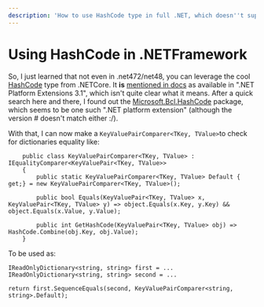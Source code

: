 ```yaml
---
description: 'How to use HashCode type in full .NET, which doesn''t support it'
---
```


# Using HashCode in .NETFramework

So, I just learned that not even in .net472/net48, you can leverage the cool [HashCode](https://github.com/dotnet/coreclr/blob/master/src/System.Private.CoreLib/shared/System/HashCode.cs) type from .NETCore. It **is** [mentioned in docs](https://docs.microsoft.com/en-us/dotnet/api/system.hashcode?view=dotnet-plat-ext-3.1) as available in ".NET Platform Extensions 3.1", which isn't quite clear what it means. After a quick search here and there, I found out the [Microsoft.Bcl.HashCode](https://www.nuget.org/packages/Microsoft.Bcl.HashCode/) package, which seems to be one such ".NET platform extension" \(although the version \# doesn't match either :/\).

With that, I can now make a `KeyValuePairComparer<TKey, TValue>`to check for dictionaries equality like:

```text
	public class KeyValuePairComparer<TKey, TValue> : IEqualityComparer<KeyValuePair<TKey, TValue>>
	{
		public static KeyValuePairComparer<TKey, TValue> Default { get;} = new KeyValuePairComparer<TKey, TValue>();
		
		public bool Equals(KeyValuePair<TKey, TValue> x, KeyValuePair<TKey, TValue> y) => object.Equals(x.Key, y.Key) && object.Equals(x.Value, y.Value);

		public int GetHashCode(KeyValuePair<TKey, TValue> obj) => HashCode.Combine(obj.Key, obj.Value);
	}
```

To be used as: 

```text
IReadOnlyDictionary<string, string> first = ...
IReadOnlyDictionary<string, string> second = ...

return first.SequenceEquals(second, KeyValuePairComparer<string, string>.Default);

```



